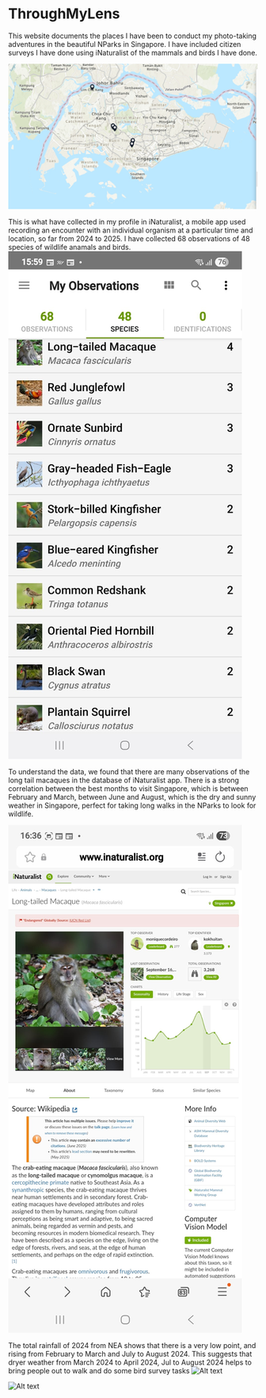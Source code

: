 # ThroughMyLens
This website documents the places I have been to conduct my photo-taking adventures in the beautiful NParks in Singapore. I have included citizen surveys I have done using iNaturalist of the mammals and birds I have done.

![Alt text](LocationsNpark.jpeg)

This is what have collected in my profile in iNaturalist, a mobile app used recording an encounter with an individual organism at a particular time and location, so far from 2024 to 2025. I have collected 68 observations of 48 species of wildlife anamals and birds.
![Alt text](iNaturalist.jpeg)

To understand the data, we found that there are many observations of the long tail macaques in the database of iNaturalist app. There is a strong correlation between the best months to visit Singapore, which is between February and March, between June and August, which is the dry and sunny weather in Singapore, perfect for taking long walks in the NParks to look for wildlife.

![Alt text](longtailmacaques.jpeg)

The total rainfall of 2024 from NEA shows that there is a very low point, and rising from February to March and July to August 2024. This suggests that dryer weather from March 2024 to April 2024, Jul to August 2024 helps to bring people out to walk and do some bird survey tasks
![Alt text](TotalRainFall.jpg)

![Alt text](Correlation.jpeg)






